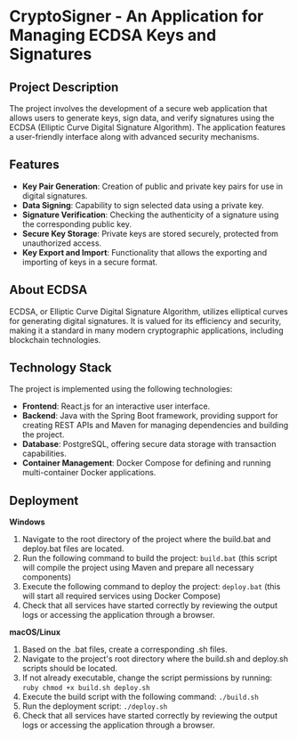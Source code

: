 # CryptoSigner - An Application for Managing ECDSA Keys and Signatures

## Project Description
The project involves the development of a secure web application that allows users to generate keys, sign data, and verify signatures using the ECDSA (Elliptic Curve Digital Signature Algorithm). The application features a user-friendly interface along with advanced security mechanisms.

## Features
- **Key Pair Generation**: Creation of public and private key pairs for use in digital signatures.
- **Data Signing**: Capability to sign selected data using a private key.
- **Signature Verification**: Checking the authenticity of a signature using the corresponding public key.
- **Secure Key Storage**: Private keys are stored securely, protected from unauthorized access.
- **Key Export and Import**: Functionality that allows the exporting and importing of keys in a secure format.

## About ECDSA
ECDSA, or Elliptic Curve Digital Signature Algorithm, utilizes elliptical curves for generating digital signatures. It is valued for its efficiency and security, making it a standard in many modern cryptographic applications, including blockchain technologies.

## Technology Stack
The project is implemented using the following technologies:
- **Frontend**: React.js for an interactive user interface.
- **Backend**: Java with the Spring Boot framework, providing support for creating REST APIs and Maven for managing dependencies and building the project.
- **Database**: PostgreSQL, offering secure data storage with transaction capabilities.
- **Container Management**: Docker Compose for defining and running multi-container Docker applications.

## Deployment
**Windows** 
1. Navigate to the root directory of the project where the build.bat and deploy.bat files are located.
2. Run the following command to build the project: `build.bat` (this script will compile the project using Maven and prepare all necessary components)
3. Execute the following command to deploy the project: `deploy.bat` (this will start all required services using Docker Compose)
4. Check that all services have started correctly by reviewing the output logs or accessing the application through a browser.

**macOS/Linux**
1. Based on the .bat files, create a corresponding .sh files.
2. Navigate to the project's root directory where the build.sh and deploy.sh scripts should be located.
3. If not already executable, change the script permissions by running: ```ruby chmod +x build.sh deploy.sh```
4. Execute the build script with the following command: `./build.sh`
5. Run the deployment script: `./deploy.sh`
6. Check that all services have started correctly by reviewing the output logs or accessing the application through a browser.
